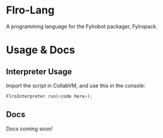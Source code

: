 # Flro-Lang
A programming language for the Fylrobot packager, Fylropack.

# Usage & Docs 
## Interpreter Usage
Import the script in CollabVM, and use this in the console:
```javascript
FlroInterpreter.run(<code here>);
```
## Docs
Docs coming soon!
